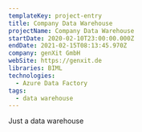 ```yaml
---
templateKey: project-entry
title: Company Data Warehouse
projectName: Company Data Warehouse
startDate: 2020-02-10T23:00:00.000Z
endDate: 2021-02-15T08:13:45.970Z
company: genXit GmbH
webSite: https://genxit.de
libraries: BIML
technologies:
  - Azure Data Factory
tags:
  - data warehouse
---
```

Just a data warehouse